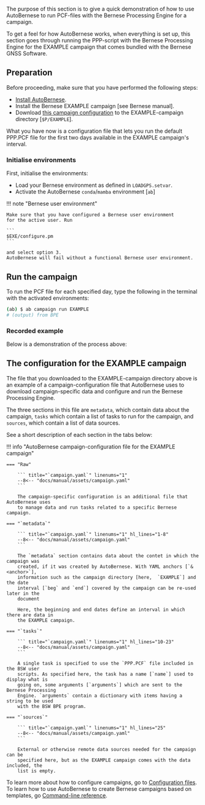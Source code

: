 The purpose of this section is to give a quick demonstration of how to use
AutoBernese to run PCF-files with the Bernese Processing Engine for a campaign.

To get a feel for how AutoBernese works, when everything is set up, this section
goes through running the PPP-script with the Bernese Processing Engine for the
EXAMPLE campaign that comes bundled with the Bernese GNSS Software.


## Preparation

Before proceeding, make sure that you have performed the following steps:

*   [Install AutoBernese](install-autobernese.md).
*   Install the Bernese EXAMPLE campaign [see Bernese manual].
*   Download [this campaign configuration](assets/campaign.yaml) to the
    EXAMPLE-campaign directory [`$P/EXAMPLE`].

What you have now is a configuration file that lets you run the default PPP.PCF
file for the first two days available in the EXAMPLE campaign's interval.


### Initialise environments

First, initialise the environments:

*   Load your Bernese environment as defined in `LOADGPS.setvar`.
*   Activate the AutoBernese `conda`/`mamba` environment [`ab`]

!!! note "Bernese user environment"

    Make sure that you have configured a Bernese user environment
    for the active user. Run 
    
    ```
    $EXE/configure.pm
    ```
    
    and select option 3. 
    AutoBernese will fail without a functional Bernese user environment.

## Run the campaign

To run the PCF file for each specified day, type the following in the terminal
with the activated environments:

```sh
(ab) $ ab campaign run EXAMPLE
# (output) from BPE
```


### Recorded example

Below is a demonstration of the process above:

<div id="demo"></div>

<script>
window.onload = () => {
    let filename = '../assets/quick-start_run.cast';
    let element_id = 'demo';
    let options = {
        speed: 2,
        idleTimeLimit: 2,
    };
    AsciinemaPlayer.create(filename, document.getElementById(element_id), options);
}
</script>


## The configuration for the EXAMPLE campaign

The file that you downloaded to the EXAMPLE-campaign directory above is an
example of a campaign-configuration file that AutoBernese uses to download
campaign-specific data and configure and run the Bernese Processing Engine.

The three sections in this file are `metadata`, which contain data about the
campaign, `tasks` which contain a list of tasks to run for the campaign, and
`sources`, which contain a list of data sources.

See a short description of each section in the tabs below:

!!! info "AutoBernese campaign-configuration file for the EXAMPLE campaign"

    === "Raw"

        ``` title="`campaign.yaml`" linenums="1"
        --8<-- "docs/manual/assets/campaign.yaml"
        ```

        The campaign-specific configuration is an additional file that AutoBernese uses
        to manage data and run tasks related to a specific Bernese campaign.

    === "`metadata`"

        ``` title="`campaign.yaml`" linenums="1" hl_lines="1-8"
        --8<-- "docs/manual/assets/campaign.yaml"
        ```

        The `metadata` section contains data about the contet in which the campaign was
        created, if it was created by AutoBernese. With YAML anchors [`&<anchor>`],
        information such as the campaign directory [here,  `EXAMPLE`] and the date
        interval [`beg` and `end`] covered by the campaign can be re-used later in the
        document

        Here, the beginning and end dates define an interval in which there are data in
        the EXAMPLE campaign.

    === "`tasks`"

        ``` title="`campaign.yaml`" linenums="1" hl_lines="10-23"
        --8<-- "docs/manual/assets/campaign.yaml"
        ```

        A single task is specified to use the `PPP.PCF` file included in the BSW user
        scripts. As specified here, the task has a name [`name`] used to display what is
        going on, some arguments [`arguments`] which are sent to the Bernese Processing
        Engine. `arguments` contain a dictionary with items having a string to be used
        with the BSW BPE program.

    === "`sources`"

        ``` title="`campaign.yaml`" linenums="1" hl_lines="25"
        --8<-- "docs/manual/assets/campaign.yaml"
        ```

        External or otherwise remote data sources needed for the campaign can be
        specified here, but as the EXAMPLE campaign comes with the data included, the
        list is empty.


To learn more about how to configure campaigns, go to [Configuration files]. To
learn how to use AutoBernese to create Bernese campaigns based on templates, go
[Command-line reference].

[Configuration files]: configuration-files.md
[Command-line reference]: command-reference.md
